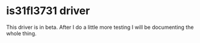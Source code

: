 # is31fl3731 driver

This driver is in beta. After I do a little more testing I will be documenting the whole thing.
